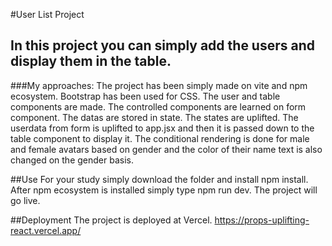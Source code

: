 #User List Project 
## In this project you can simply add the users and display them in the table.
###My approaches:
The project has been simply made on vite and npm ecosystem.
Bootstrap has been used for CSS.
The user and table components are made.
The controlled components are learned on form component.
The datas are stored in state.
The states are uplifted.
The userdata from form is uplifted to app.jsx and then it is passed down to the table component to display it.
The conditional rendering is done for male and female avatars based on gender and the color of their name text is also changed on the gender basis.

##Use 
For your study simply download the folder and install npm install. After npm ecosystem is installed simply type npm run dev. The project will go live.

##Deployment 
The project is deployed at Vercel. https://props-uplifting-react.vercel.app/

